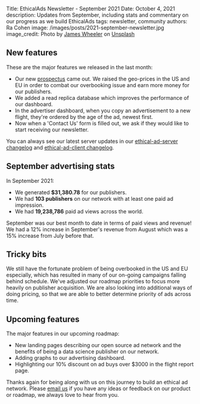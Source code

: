 Title: EthicalAds Newsletter - September 2021
Date: October 4, 2021
description: Updates from September, including stats and commentary on our progress as we build EthicalAds
tags: newsletter, community
authors: Ra Cohen
image: /images/posts/2021-september-newsletter.jpg
image_credit: <span>Photo by <a href="https://unsplash.com/@souvenirpixels?utm_source=unsplash&utm_medium=referral&utm_content=creditCopyText">James Wheeler</a> on <a href="https://unsplash.com/s/photos/pumpkin?utm_source=unsplash&utm_medium=referral&utm_content=creditCopyText">Unsplash</a></span>


## New features

These are the major features we released in the last month:

* Our new [prospectus](https://www.ethicalads.io/prospectus/ethicalads-advertiser-prospectus.pdf) came out. 
  We raised the geo-prices in the US and EU in order to combat our overbooking issue and earn more money for our publishers.  
* We added a read replica database which improves the performance of our dashboard.
* In the advertiser dashboard, when you copy an advertisement to a new flight, they're ordered by the age of the ad, newest first. 
* Now when a 'Contact Us' form is filled out, we ask if they would like to start receiving our newsletter. 

You can always see our latest server updates in our [ethical-ad-server changelog](https://ethical-ad-server.readthedocs.io/en/latest/developer/changelog.html) and [ethical-ad-client changelog](https://ethical-ad-client.readthedocs.io/en/latest/changelog.html).


## September advertising stats

In September 2021:

* We generated **$31,380.78** for our publishers.
* We had **103 publishers** on our network with at least one paid ad impression.
* We had **19,238,786** paid ad views across the world.

September was our best month to date in terms of paid views and revenue! 
We had a 12% increase in September's revenue from August which was a 15% increase from July before that. 


## Tricky bits

We still have the fortunate problem of being overbooked in the US and EU especially,
which has resulted in many of our on-going campaigns falling behind schedule. We've adjusted our roadmap priorities to focus more heavily on publisher acquisition.
We are also looking into additional ways of doing pricing,
so that we are able to better determine priority of ads across time. 


## Upcoming features

The major features in our upcoming roadmap:

* New landing pages describing our open source ad network and the benefits of being a data science publisher on our network. 
* Adding graphs to our advertising dashboard.
* Highlighting our 10% discount on ad buys over $3000 in the flight report page.



Thanks again for being along with us on this journey to build an ethical ad network.
Please [email us](mailto:ads@ethicalads.io) if you have any ideas or feedback on our product or roadmap,
we always love to hear from you.
